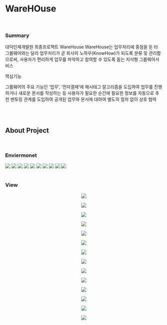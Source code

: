 # WareHOuse


  <br>

### Summary

대덕인재개발원 최종프로젝트 WareHouse
WareHouse는 업무처리에 중점을 둔 타 그룹웨어와는 달리 업무처리가 곧 회사의 노하우(KnowHow)가 되도록 분류 및 관리함으로써, 사용자가 편리하게 업무를 파악하고 참여할 수 있도록 돕는 지식형 그룹웨어서비스

핵심기능

그룹웨어의 주요 기능인 ‘업무’, ‘전자결재’에 해시태그 알고리즘을 도입하여 업무를 진행하거나 새로운 문서를 작성하는 등 사용자가 필요한 순간에 필요한 정보를 자동으로 추천
멘토링 관계를 도입하여 공개된 업무와 문서에 대하여 별도의 절차 없이 상호 협력

  



  <br>

  <br>

  

## About Project
  

  <br>

### Enviermonet






<div>
  
<img src="https://img.shields.io/badge/HTML5-E34F26?style=flat-square&logo=HTML5&logoColor=white"/>
<img src="https://img.shields.io/badge/CSS-1572B6?style=flat-square&logo=CSS3&logoColor=white"/>
<img src="https://img.shields.io/badge/JavaScript-F7DF1E?style=flat-square&logo=JavaScript&logoColor=white"/>
<img src="https://img.shields.io/badge/Java-007396?style=flat-square&logo=Java&logoColor=white"/>
<img src="https://img.shields.io/badge/Oracle-F80000?style=flat-square&logo=Oracle&logoColor=white"/>
<img src="https://img.shields.io/badge/Spring-6DB33F?style=flat-square&amp;logo=Spring&amp;logoColor=white" />
<img src="https://img.shields.io/badge/Bootstrap-7952B3?style=flat-square&logo=Bootstrap&logoColor=white"/>
<img src="https://img.shields.io/badge/Apache Tomcat-F8DC75?style=flat-square&logo=Apache Tomcat&logoColor=black"/>
<img src="https://img.shields.io/badge/jQuery-0769AD?style=flat-square&logo=jQuery&logoColor=white"/> 
<img src="https://img.shields.io/badge/Redmine-B32024?style=flat-square&logo=Redmine&logoColor=white"/>
  
</div>
  


  <br>

### View

<p align="center"> <img src="https://github.com/ejm111333/WareHouse/assets/66450798/b6d843d3-18e3-4cb9-9e48-09153bd241d0">
</p>
<p align="center"> <img src="https://github.com/ejm111333/WareHouse/assets/66450798/3cf3de86-5f60-4802-983b-b3fb98c915d9">
</p>
<p align="center"> <img src="https://github.com/ejm111333/WareHouse/assets/66450798/cb76ff14-eacf-4788-ba4e-736dfa4af5d6">
</p>
<p align="center"> <img src="https://github.com/ejm111333/WareHouse/assets/66450798/a4bdeff2-d1f4-440e-9682-b524c2d201c8">
</p>
<p align="center"> <img src="https://github.com/ejm111333/WareHouse/assets/66450798/361e2aea-443b-40b6-b622-0cb7d6614cdf">
</p>
<p align="center"> <img src="https://github.com/ejm111333/WareHouse/assets/66450798/2124714a-9712-4450-94a1-1478215d96f6">
</p>
<p align="center"> <img src="https://github.com/ejm111333/WareHouse/assets/66450798/0f844c52-b6d1-4bb7-9195-aa76f59a626d">
</p>
<p align="center"> <img src="https://github.com/ejm111333/WareHouse/assets/66450798/a3281116-3b7b-4b57-8346-ced38da0ecd7">
</p>
<p align="center"> <img src="https://github.com/ejm111333/WareHouse/assets/66450798/99c8ac38-9678-469d-a1a3-f433a93db130">
</p>
<p align="center"> <img src="https://github.com/ejm111333/WareHouse/assets/66450798/b71eb156-e351-4af2-8360-6a2c2fe4ba92">
</p>
<p align="center"> <img src="https://github.com/ejm111333/WareHouse/assets/66450798/5f845236-47b7-4316-b194-79be640117ac">
</p>
<p align="center"> <img src="https://github.com/ejm111333/WareHouse/assets/66450798/4856bc38-b1db-442a-a9c9-9a6b02344cee">
</p>
<p align="center"> <img src="https://github.com/ejm111333/WareHouse/assets/66450798/e8fa8e65-83dc-4992-ad32-830a686070e6">
</p>
<p align="center"> <img src="https://github.com/ejm111333/WareHouse/assets/66450798/98d7f107-a329-4761-9608-d2f2cb902795">
</p>


